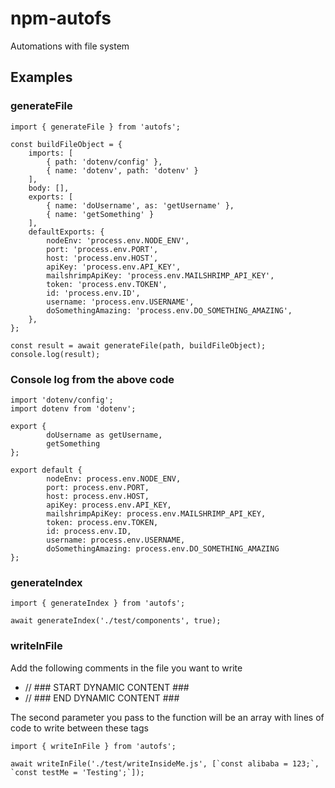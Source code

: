 # npm-autofs

Automations with file system

## Examples

### generateFile

```
import { generateFile } from 'autofs';

const buildFileObject = {
    imports: [
        { path: 'dotenv/config' },
        { name: 'dotenv', path: 'dotenv' }
    ],
    body: [],
    exports: [
        { name: 'doUsername', as: 'getUsername' },
        { name: 'getSomething' }
    ],
    defaultExports: {
        nodeEnv: 'process.env.NODE_ENV',
        port: 'process.env.PORT',
        host: 'process.env.HOST',
        apiKey: 'process.env.API_KEY',
        mailshrimpApiKey: 'process.env.MAILSHRIMP_API_KEY',
        token: 'process.env.TOKEN',
        id: 'process.env.ID',
        username: 'process.env.USERNAME',
        doSomethingAmazing: 'process.env.DO_SOMETHING_AMAZING',
    },
};

const result = await generateFile(path, buildFileObject);
console.log(result);
```

### Console log from the above code

```
import 'dotenv/config';
import dotenv from 'dotenv';

export {
        doUsername as getUsername,
        getSomething
};

export default {
        nodeEnv: process.env.NODE_ENV,
        port: process.env.PORT,
        host: process.env.HOST,
        apiKey: process.env.API_KEY,
        mailshrimpApiKey: process.env.MAILSHRIMP_API_KEY,
        token: process.env.TOKEN,
        id: process.env.ID,
        username: process.env.USERNAME,
        doSomethingAmazing: process.env.DO_SOMETHING_AMAZING
};
```

### generateIndex

```
import { generateIndex } from 'autofs';

await generateIndex('./test/components', true);
```

### writeInFile

Add the following comments in the file you want to write

- // ### START DYNAMIC CONTENT ###
- // ### END DYNAMIC CONTENT ###

The second parameter you pass to the function will be an array with lines of code to write between these tags

```
import { writeInFile } from 'autofs';

await writeInFile('./test/writeInsideMe.js', [`const alibaba = 123;`, `const testMe = 'Testing';`]);
```
